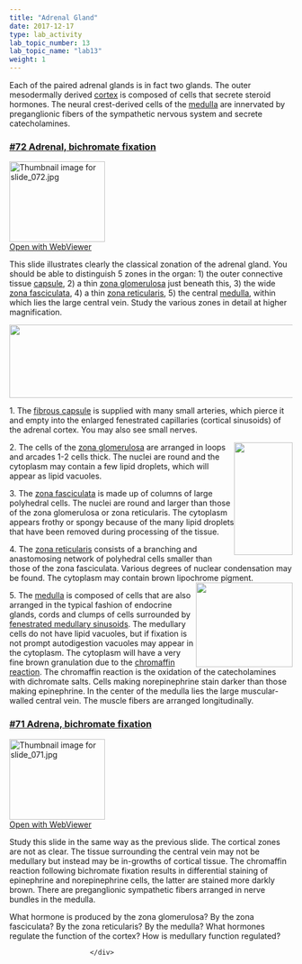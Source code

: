 ```yaml
---
title: "Adrenal Gland"
date: 2017-12-17
type: lab_activity
lab_topic_number: 13
lab_topic_name: "lab13"
weight: 1
---
```

<div class="entrybody">
						<p>Each of the paired adrenal glands is in fact two glands.  The outer mesodermally derived <u>cortex</u> is composed of cells that secrete steroid hormones.  The neural crest-derived cells of the <u>medulla</u> are innervated by preganglionic fibers of the sympathetic nervous system and secrete catecholamines.  </p>

<h3><u><b>#72 Adrenal, bichromate fixation</b></u></h3>

<div class="thumbnail"> <a href="http://virtualslides.cumc.columbia.edu/72.svs/view.apml?" target="_blank"><img alt="Thumbnail image for slide_072.jpg" src="http://histologylab.ccnmtl.columbia.edu/assets/images/slide_072-thumb-170x143-1563.jpg" width="170" height="143" class="mt-image-left"></a><br><a href="http://virtualslides.cumc.columbia.edu/72.svs/view.apml?" target="_blank">Open with WebViewer</a> </div>

This slide illustrates clearly the classical zonation of the adrenal gland. You should be able to distinguish 5 zones in the organ: 1) the outer connective tissue <u>capsule</u>, 2) a thin <u>zona glomerulosa</u> just beneath this, 3) the wide <u>zona fasciculata</u>, 4) a thin <u>zona reticularis</u>, 5) the central <u>medulla</u>, within which lies the large central vein. Study the various zones in detail at higher magnification.<br>
<div style="text-align: center;"><img src="http://histologylab.ccnmtl.columbia.edu/assets/images/72%20adrenal%20-%20zones.jpg" style="width:630px; height:130px;"></div>

<p>1. The <u>fibrous capsule</u> is supplied with many small arteries, which pierce it and empty into the enlarged fenestrated capillaries (cortical sinusoids) of the adrenal cortex. You may also see small nerves.</p>

<p><img src="http://histologylab.ccnmtl.columbia.edu/assets/images/72%20adrenal%20-%20capsule%2C%20glomerulosa%2C%20fasciculata.jpg" style="width:104px; height:200px; float:right;">2. The cells of the <u>zona glomerulosa</u> are arranged in loops and arcades 1-2 cells thick. The nuclei are round and the cytoplasm may contain a few lipid droplets, which will appear as lipid vacuoles.</p>

<p>3. The <u>zona fasciculata</u> is made up of columns of large polyhedral cells. The nuclei are round and larger than those of the zona glomerulosa or zona reticularis. The cytoplasm appears frothy or spongy because of the many lipid droplets that have been removed during processing of the tissue.</p>

<p>4. The <u>zona reticularis</u> consists of a branching and anastomosing network of polyhedral cells smaller than those of the zona fasciculata. Various degrees of nuclear condensation may be found. The cytoplasm may contain brown lipochrome pigment. <img src="http://histologylab.ccnmtl.columbia.edu/assets/images/72%20adrenal%20-%20reticularis%2C%20medulla.jpg" style="width:172px; height:150px; float:right;"></p>

<p>5. The <u>medulla</u> is composed of cells that are also arranged in the typical fashion of endocrine glands, cords and clumps of cells surrounded by <u>fenestrated medullary sinusoids</u>. The medullary cells do not have lipid vacuoles, but if fixation is not prompt autodigestion vacuoles may appear in the cytoplasm. The cytoplasm will have a very fine brown granulation due to the <u>chromaffin reaction</u>. The chromaffin reaction is the oxidation of the catecholamines with dichromate salts. Cells making norepinephrine stain darker than those making epinephrine. In the center of the medulla lies the large muscular-walled central vein. The muscle fibers are arranged longitudinally.</p>

<h3><u><b>#71 Adrena, bichromate fixation</b></u></h3>

<div class="thumbnail"> <a href="http://virtualslides.cumc.columbia.edu/71.svs/view.apml?" target="_blank"><img alt="Thumbnail image for slide_071.jpg" src="http://histologylab.ccnmtl.columbia.edu/assets/images/slide_071-thumb-170x143-1560.jpg" width="170" height="143" class="mt-image-left"></a><br><a href="http://virtualslides.cumc.columbia.edu/71.svs/view.apml?" target="_blank">Open with WebViewer</a> </div>

<p>Study this slide in the same way as the previous slide.  The cortical zones are not as clear. The tissue surrounding the central vein may not be medullary but instead may be in-growths of cortical tissue.  The chromaffin reaction following bichromate fixation results in differential staining of epinephrine and norepinephrine cells, the latter are stained more darkly brown. There are preganglionic sympathetic fibers arranged in nerve bundles in the medulla.  </p>

<p>What hormone is produced by the zona glomerulosa? By the zona fasciculata? By the zona reticularis? By the medulla? What hormones regulate the function of the cortex? How is medullary function regulated?</p>
						
						
						</div>
